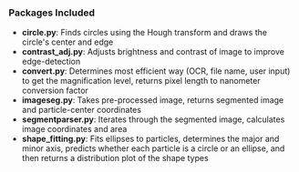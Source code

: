### Packages Included
* __circle.py__: Finds circles using the Hough transform and draws the circle's center and edge
* __contrast_adj.py__: Adjusts brightness and contrast of image to improve edge-detection 
* __convert.py__: Determines most efficient way (OCR, file name, user input) to get the magnification level, returns pixel length to nanometer conversion factor
* __imageseg.py__: Takes pre-processed image, returns segmented image and particle-center coordinates
* __segmentparser.py__: Iterates through the segmented image, calculates image coordinates and area
* __shape_fitting.py__: Fits ellipses to particles, determines the major and minor axis, predicts whether each particle is a circle or an ellipse, and then returns a distribution plot of the shape types
